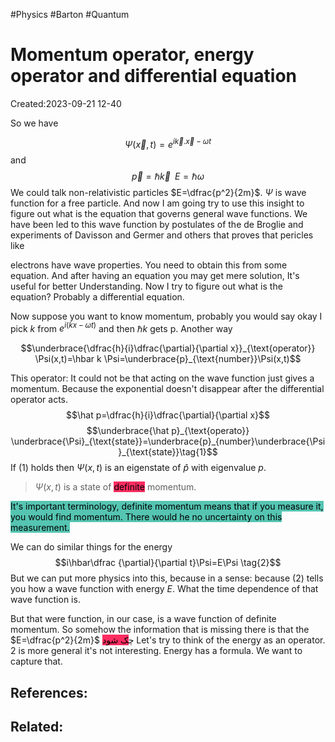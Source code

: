 #Physics #Barton #Quantum 
# Momentum operator, energy operator and differential equation
Created:2023-09-21 12-40

So we have 

$$\Psi(\vec{x},t)=e^{i\vec{k}.\vec{x}-\omega t}$$
and 
$$\vec{p}=\hbar \vec{k} \;\;E=\hbar\omega$$
We could talk non-relativistic particles $E=\dfrac{p^2}{2m}$.
$\Psi$ is wave function for a free particle. And now I am going try to use this insight to figure out what is the equation that governs general wave functions. We have been led to this wave function by postulates of the de Broglie and experiments of Davisson and Germer and others that proves that pericles like 



electrons  have wave properties. You need to obtain this from some equation. And after having an equation you may get mere solution, It's useful for better Understanding. Now I try to figure out what is the equation? Probably a differential equation.

Now suppose you want to know momentum, probably you would say okay I pick $k$ from $e^{i(kx-\omega t)}$ and then $\hbar k$ gets p. Another way

$$\underbrace{\dfrac{h}{i}\dfrac{\partial}{\partial x}}_{\text{operator}} \Psi(x,t)=\hbar k \Psi=\underbrace{p}_{\text{number}}\Psi(x,t)$$

This operator: It could not be that acting on the wave function just gives a momentum. Because the exponential doesn't disappear after the differential operator acts.
$$\hat p=\dfrac{h}{i}\dfrac{\partial}{\partial x}$$
$$\underbrace{\hat p}_{\text{operato}} \underbrace{\Psi}_{\text{state}}=\underbrace{p}_{number}\underbrace{\Psi}_{\text{state}}\tag{1}$$
If $(1)$ holds then $\Psi(x,t)$ is an eigenstate of $\hat p$ with eigenvalue $p$.

> $\Psi(x,t)$ is a state of <mark style="background: #FF2C61;">definite</mark> momentum.

<mark style="background: #55C5B2;">It's important terminology, definite momentum means that if you measure it, you would find momentum. There would he no uncertainty on this measurement.</mark>

We can do similar things for the energy
$$i\hbar\dfrac {\partial}{\partial t}\Psi=E\Psi \tag{2}$$
But we can put more physics into this, because in a sense: because $(2)$
tells you how a wave function with energy $E$. What the time dependence of that wave function is.

But that were function, in our case, is a wave function of definite momentum. So somehow the information that is missing there is that the $E=\dfrac{p^2}{2m}$ چ<mark style="background: #FF2C61;">ک شود</mark>
Let's try to think of the energy as an operator. $2$ is more general
it's not interesting. Energy has a formula. We want to capture that.
## References:

## Related: